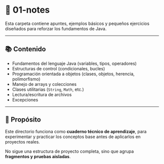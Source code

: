 # 📘 01-notes

Esta carpeta contiene apuntes, ejemplos básicos y pequeños ejercicios diseñados para reforzar los fundamentos de Java.

---

## 📚 Contenido

- Fundamentos del lenguaje Java (variables, tipos, operadores)
- Estructuras de control (condicionales, bucles)
- Programación orientada a objetos (clases, objetos, herencia, polimorfismo)
- Manejo de arrays y colecciones
- Clases utilitarias (`String`, `Math`, etc.)
- Lectura/escritura de archivos
- Excepciones

---

## 📌 Propósito

Este directorio funciona como **cuaderno técnico de aprendizaje**, para experimentar y practicar los conceptos base antes de aplicarlos en proyectos reales.

No sigue una estructura de proyecto completa, sino que agrupa **fragmentos y pruebas aisladas**.

